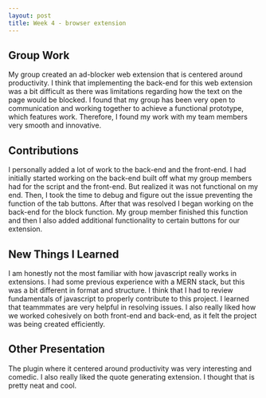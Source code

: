 ```yaml
---
layout: post
title: Week 4 - browser extension
---
```


## Group Work
My group created an ad-blocker web extension that is centered around productivity. I think that implementing the back-end for this web extension was a bit difficult as there was limitations regarding how the text on the page would be blocked. I found that my group has been very open to communication and working together to achieve a functional prototype, which features work. Therefore, I found my work with my team members very smooth and innovative. 
<!--more-->

## Contributions
I personally added a lot of work to the back-end and the front-end. I had initially started working on the back-end built off what my group members had for the script and the front-end. But realized it was not functional on my end. Then, I took the time to debug and figure out the issue preventing the function of the tab buttons. After that was resolved I began working on the back-end for the block function. My group member finished this function and then I also added additional functionality to certain buttons for our extension.

## New Things I Learned
I am honestly not the most familiar with how javascript really works in extensions. I had some previous experience with a MERN stack, but this was a bit different in format and structure. I think that I had to review fundamentals of javascript to properly contribute to this project. I learned that teammmates are very helpful in resolving issues. I also really liked how we worked cohesively on both front-end and back-end, as it felt the project was being created efficiently.

## Other Presentation
The plugin where it centered around productivity was very interesting and comedic. I also really liked the quote generating extension. I thought that is pretty neat and cool.
